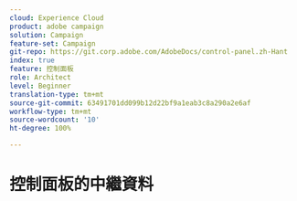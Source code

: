 ```yaml
---
cloud: Experience Cloud
product: adobe campaign
solution: Campaign
feature-set: Campaign
git-repo: https://git.corp.adobe.com/AdobeDocs/control-panel.zh-Hant
index: true
feature: 控制面板
role: Architect
level: Beginner
translation-type: tm+mt
source-git-commit: 63491701dd099b12d22bf9a1eab3c8a290a2e6af
workflow-type: tm+mt
source-wordcount: '10'
ht-degree: 100%

---
```



# 控制面板的中繼資料
